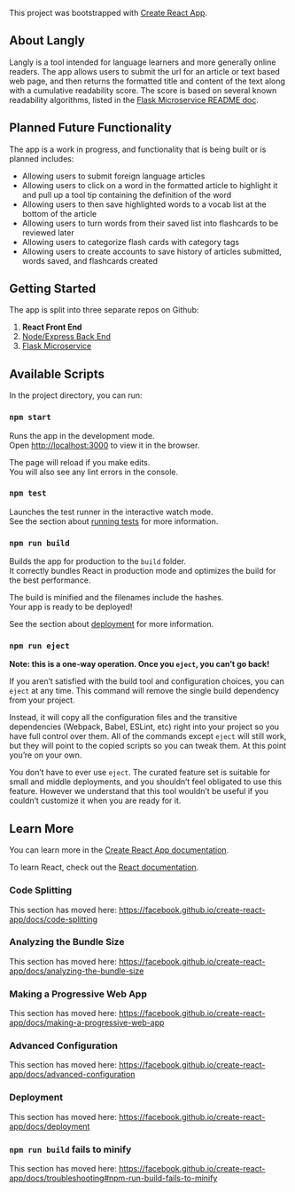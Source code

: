 This project was bootstrapped with [Create React App](https://github.com/facebook/create-react-app).

## About Langly

Langly is a tool intended for language learners and more generally online readers. The app allows users to submit the url for an article or text based web page, and then returns the formatted title and content of the text along with a cumulative readability score. The score is based on several known readability algorithms, listed in the [Flask Microservice README doc](https://github.com/NickFriedland/langly-flask-ms/blob/master/README.md).

## Planned Future Functionality

The app is a work in progress, and functionality that is being built or is planned includes:
* Allowing users to submit foreign language articles
* Allowing users to click on a word in the formatted article to highlight it and pull up a tool tip containing the definition of the word
* Allowing users to then save highlighted words to a vocab list at the bottom of the article
* Allowing users to turn words from their saved list into flashcards to be reviewed later
* Allowing users to categorize flash cards with category tags
* Allowing users to create accounts to save history of articles submitted, words saved, and flashcards created

## Getting Started

The app is split into three separate repos on Github: 
1. **React Front End**
2. [Node/Express Back End](https://github.com/NickFriedland/langly-express-be)
3. [Flask Microservice](https://github.com/NickFriedland/langly-flask-ms)

## Available Scripts

In the project directory, you can run:

### `npm start`

Runs the app in the development mode.<br>
Open [http://localhost:3000](http://localhost:3000) to view it in the browser.

The page will reload if you make edits.<br>
You will also see any lint errors in the console.

### `npm test`

Launches the test runner in the interactive watch mode.<br>
See the section about [running tests](https://facebook.github.io/create-react-app/docs/running-tests) for more information.

### `npm run build`

Builds the app for production to the `build` folder.<br>
It correctly bundles React in production mode and optimizes the build for the best performance.

The build is minified and the filenames include the hashes.<br>
Your app is ready to be deployed!

See the section about [deployment](https://facebook.github.io/create-react-app/docs/deployment) for more information.

### `npm run eject`

**Note: this is a one-way operation. Once you `eject`, you can’t go back!**

If you aren’t satisfied with the build tool and configuration choices, you can `eject` at any time. This command will remove the single build dependency from your project.

Instead, it will copy all the configuration files and the transitive dependencies (Webpack, Babel, ESLint, etc) right into your project so you have full control over them. All of the commands except `eject` will still work, but they will point to the copied scripts so you can tweak them. At this point you’re on your own.

You don’t have to ever use `eject`. The curated feature set is suitable for small and middle deployments, and you shouldn’t feel obligated to use this feature. However we understand that this tool wouldn’t be useful if you couldn’t customize it when you are ready for it.

## Learn More

You can learn more in the [Create React App documentation](https://facebook.github.io/create-react-app/docs/getting-started).

To learn React, check out the [React documentation](https://reactjs.org/).

### Code Splitting

This section has moved here: https://facebook.github.io/create-react-app/docs/code-splitting

### Analyzing the Bundle Size

This section has moved here: https://facebook.github.io/create-react-app/docs/analyzing-the-bundle-size

### Making a Progressive Web App

This section has moved here: https://facebook.github.io/create-react-app/docs/making-a-progressive-web-app

### Advanced Configuration

This section has moved here: https://facebook.github.io/create-react-app/docs/advanced-configuration

### Deployment

This section has moved here: https://facebook.github.io/create-react-app/docs/deployment

### `npm run build` fails to minify

This section has moved here: https://facebook.github.io/create-react-app/docs/troubleshooting#npm-run-build-fails-to-minify
